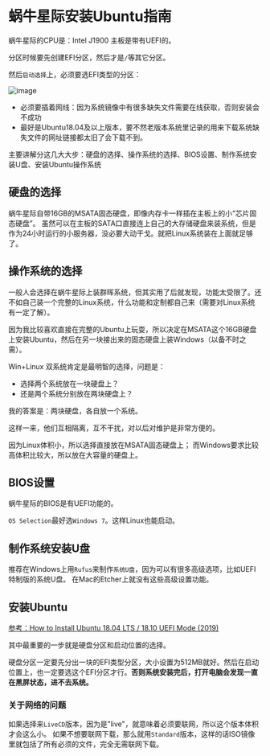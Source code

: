 # 蜗牛星际安装Ubuntu指南

蜗牛星际的CPU是：Intel J1900
主板是带有UEFI的。

分区时候要先创建EFI分区，然后才是`/`等其它分区。

然后`启动选择`上，必须要选EFI类型的分区：

![image](https://user-images.githubusercontent.com/14041622/60380729-e16ab600-9a7c-11e9-8d3b-6a7b9bff58a6.png)

- 必须要插着网线：因为系统镜像中有很多缺失文件需要在线获取，否则安装会不成功
- 最好是Ubuntu18.04及以上版本，要不然老版本系统里记录的用来下载系统缺失文件的网址链接都太旧了会下载不到。




主要讲解分这几大大步：硬盘的选择、操作系统的选择、BIOS设置、制作系统安装U盘、安装Ubuntu操作系统

## 硬盘的选择

蜗牛星际自带16GB的MSATA固态硬盘，即像内存卡一样插在主板上的小“芯片固态硬盘”。
虽然可以在主板的SATA口直接连上自己的大存储硬盘来装系统，但是作为24小时运行的小服务器，没必要大动干戈。就把Linux系统装在上面就足够了。


## 操作系统的选择

一般人会选择在蜗牛星际上装群晖系统，但其实用了后就发现，功能太受限了。还不如自己装一个完整的Linux系统，什么功能和定制都自己来（需要对Linux系统有一定了解）。

因为我比较喜欢直接在完整的Ubuntu上玩耍，所以决定在MSATA这个16GB硬盘上安装Ubuntu，然后在另一块接出来的固态硬盘上装Windows（以备不时之需）。

Win+Linux 双系统肯定是最明智的选择，问题是：
- 选择两个系统放在一块硬盘上？
- 还是两个系统分别放在两块硬盘上？

我的答案是：两块硬盘，各自放一个系统。

这样一来，他们互相隔离，互不干扰，对以后对维护是非常方便的。

因为Linux体积小，所以选择直接放在MSATA固态硬盘上；
而Windows要求比较高体积比较大，所以放在大容量的硬盘上。


## BIOS设置
蜗牛星际的BIOS是有UEFI功能的。

`OS Selection`最好选`Windows 7`。这样Linux也能启动。


## 制作系统安装U盘

推荐在Windows上用`Rufus`来制作`系统U盘`，因为可以有很多高级选项，比如UEFI特制版的系统U盘。
在Mac的Etcher上就没有这些高级设置功能。


## 安装Ubuntu

[参考：How to Install Ubuntu 18.04 LTS / 18.10 UEFI Mode (2019)](https://www.youtube.com/watch?v=BwXRtJ6eC7I)

其中最重要的一步就是硬盘分区和启动位置的选择。

硬盘分区一定要先分出一块的EFI类型分区，大小设置为512MB就好。然后在启动位置上，也一定要选这个EFI分区才行。**否则系统安装完后，打开电脑会发现一直在黑屏状态，进不去系统。**



### 关于网络的问题

如果选择来`LiveCD`版本，因为是"live"，就意味着必须要联网，所以这个版本体积才会这么小。
如果不想要联网下载，那么就用`Standard`版本，这样的话ISO镜像里就包括了所有必须的文件，完全无需联网下载。

